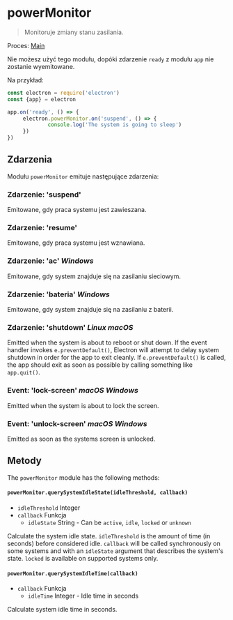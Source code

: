 # powerMonitor

> Monitoruje zmiany stanu zasilania.

Proces: [Main](../glossary.md#main-process)

Nie możesz użyć tego modułu, dopóki zdarzenie `ready` z modułu `app` nie zostanie wyemitowane.

Na przykład:

```javascript
const electron = require('electron') 
const {app} = electron

app.on('ready', () => {   
     electron.powerMonitor.on('suspend', () => {
             console.log('The system is going to sleep')   
     }) 
})
```

## Zdarzenia

Modułu `powerMonitor` emituje następujące zdarzenia:

### Zdarzenie: 'suspend'

Emitowane, gdy praca systemu jest zawieszana.

### Zdarzenie: 'resume'

Emitowane, gdy praca systemu jest wznawiana.

### Zdarzenie: 'ac' *Windows*

Emitowane, gdy system znajduje się na zasilaniu sieciowym.

### Zdarzenie: 'bateria' *Windows*

Emitowane, gdy system znajduje się na zasilaniu z baterii.

### Zdarzenie: 'shutdown' *Linux* *macOS*

Emitted when the system is about to reboot or shut down. If the event handler invokes `e.preventDefault()`, Electron will attempt to delay system shutdown in order for the app to exit cleanly. If `e.preventDefault()` is called, the app should exit as soon as possible by calling something like `app.quit()`.

### Event: 'lock-screen' *macOS* *Windows*

Emitted when the system is about to lock the screen.

### Event: 'unlock-screen' *macOS* *Windows*

Emitted as soon as the systems screen is unlocked.

## Metody

The `powerMonitor` module has the following methods:

#### `powerMonitor.querySystemIdleState(idleThreshold, callback)`

* `idleThreshold` Integer
* `callback` Funkcja 
  * `idleState` String - Can be `active`, `idle`, `locked` or `unknown`

Calculate the system idle state. `idleThreshold` is the amount of time (in seconds) before considered idle. `callback` will be called synchronously on some systems and with an `idleState` argument that describes the system's state. `locked` is available on supported systems only.

#### `powerMonitor.querySystemIdleTime(callback)`

* `callback` Funkcja 
  * `idleTime` Integer - Idle time in seconds

Calculate system idle time in seconds.